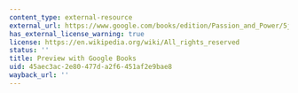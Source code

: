 ```yaml
---
content_type: external-resource
external_url: https://www.google.com/books/edition/Passion_and_Power/5jTjfFo42E8C?hl=en&gbpv=1&dq=passion+and+power:+sexuality&printsec=frontcover
has_external_license_warning: true
license: https://en.wikipedia.org/wiki/All_rights_reserved
status: ''
title: Preview with Google Books
uid: 45aec3ac-2e80-477d-a2f6-451af2e9bae8
wayback_url: ''
---
```

